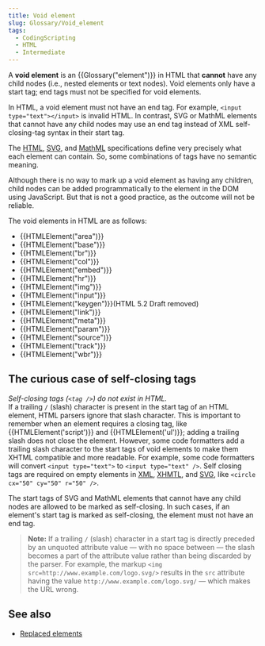 ```yaml
---
title: Void element
slug: Glossary/Void_element
tags:
  - CodingScripting
  - HTML
  - Intermediate
---
```


A **void element** is an {{Glossary("element")}} in HTML that **cannot** have any child nodes (i.e., nested elements or text nodes). Void elements only have a start tag; end tags must not be specified for void elements.

In HTML, a void element must not have an end tag. For example, `<input type="text"></input>` is invalid HTML. In contrast, SVG or MathML elements that cannot have any child nodes may use an end tag instead of XML self-closing-tag syntax in their start tag.

The [HTML](https://html.spec.whatwg.org/multipage/), [SVG](https://www.w3.org/TR/SVG2/), and [MathML](https://www.w3.org/TR/MathML3/) specifications define very precisely what each element can contain. So, some combinations of tags have no semantic meaning.

Although there is no way to mark up a void element as having any children, child nodes can be added programmatically to the element in the DOM using JavaScript. But that is not a good practice, as the outcome will not be reliable.

The void elements in HTML are as follows:

- {{HTMLElement("area")}}
- {{HTMLElement("base")}}
- {{HTMLElement("br")}}
- {{HTMLElement("col")}}
- {{HTMLElement("embed")}}
- {{HTMLElement("hr")}}
- {{HTMLElement("img")}}
- {{HTMLElement("input")}}
- {{HTMLElement("keygen")}}(HTML 5.2 Draft removed)
- {{HTMLElement("link")}}
- {{HTMLElement("meta")}}
- {{HTMLElement("param")}}
- {{HTMLElement("source")}}
- {{HTMLElement("track")}}
- {{HTMLElement("wbr")}}

## The curious case of self-closing tags

_Self-closing tags (`<tag />`) do not exist in HTML._\
If a trailing `/` (slash) character is present in the start tag of an HTML element, HTML parsers ignore that slash character. This is important to remember when an element requires a closing tag, like {{HTMLElement('script')}} and {{HTMLElement('ul')}}; adding a trailing slash does not close the element. However, some code formatters add a trailing slash character to the start tags of void elements to make them XHTML compatible and more readable. For example, some code formatters will convert `<input type="text">` to `<input type="text" />`. Self closing tags are required on empty elements in [XML](/en-US/docs/Glossary/XML), [XHMTL](/en-US/docs/Glossary/XHTML), and [SVG](/en-US/docs/Glossary/XML), like `<circle cx="50" cy="50" r="50" />`.  

The start tags of SVG and MathML elements that cannot have any child nodes are allowed to be marked as self-closing. In such cases, if an element's start tag is marked as self-closing, the element must not have an end tag. 

> **Note:** If a trailing `/` (slash) character in a start tag is directly preceded by an unquoted attribute value — with no space between — the slash becomes a part of the attribute value rather than being discarded by the parser. For example, the markup `<img src=http://www.example.com/logo.svg/>` results in the `src` attribute having the value `http://www.example.com/logo.svg/` — which makes the URL wrong.

## See also

- [Replaced elements](/en-US/docs/Web/CSS/Replaced_element)
